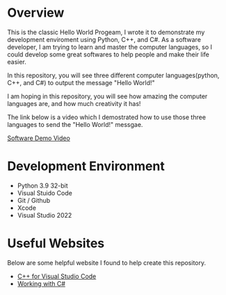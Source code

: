 # Overview

This is the classic Hello World Progeam, I wrote it to demonstrate my development enviroment using Python, C++, and C#. 
As a software developer, I am trying to learn and master the computer languages, so I could develop some great softwares to help people and make their life easier.

In this repository, you will see three different computer languages(python, C++, and C#) to output the message "Hello World!"

I am hoping in this repository, you will see how amazing the computer languages are, and how much creativity it has! 

The link below is a video which I demostrated how to use those three languages to send the "Hello World!" messgae. 

[Software Demo Video](http://youtube.link.goes.here)

# Development Environment

* Python 3.9 32-bit 
* Visual Stuido Code 
* Git / Github 
* Xcode
* Visual Studio 2022 

# Useful Websites

Below are some helpful website I found to help create this repository. 
* [C++ for Visual Studio Code](https://code.visualstudio.com/docs/languages/cpp)
* [Working with C#](https://code.visualstudio.com/docs/languages/csharp)
